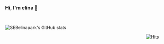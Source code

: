 ### Hi, I'm elina 👋

<br/>

![SEBelinapark's GitHub stats](https://github-readme-stats.vercel.app/api?username=SEBelinapark&count_private=true&theme=highcontrast)


<div align=end>

[![Hits](https://hits.seeyoufarm.com/api/count/incr/badge.svg?url=https%3A%2F%2Fgithub.com%2FSEBelinapark&count_bg=%230D010F&title_bg=%239AE3DF&icon=&icon_color=%236452B5&title=hits&edge_flat=false)](https://hits.seeyoufarm.com)

</div>
